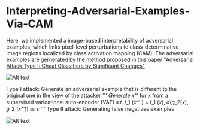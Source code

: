 # Interpreting-Adversarial-Examples-Via-CAM

Here, we implemented a image-based interpretability of adversarial examples, which links pixel-level perturbations to class-determinative image regions localized by class activation mapping (CAM). The adversarial examples are gernerated by the method proposed in this paper ["Adversarial Attack Type I: Cheat Classifiers by Significant Changes"](https://arxiv.org/pdf/1809.00594.pdf)<br/>


![Alt text](https://user-images.githubusercontent.com/20013955/99145761-4d6ab000-26ac-11eb-82c2-bf9dadac980f.png)

Type I attack: Generate an adversarial example that is different to the original one in the view of the attacker
'''
𝐺𝑒𝑛𝑒𝑟𝑎𝑡𝑒 𝑥^′ for x from a supervised varioational auto-encoder (VAE)
𝑠.𝑡.  𝑓_1 (𝑥^′ )  = 𝑓_1 (𝑥), 𝑑(𝑔_2(𝑥), 𝑔_2 (𝑥^′)) ≫ 𝜀 
'''
Type II attack: Generating false negatives examples


![Alt text](https://user-images.githubusercontent.com/20013955/99145750-35932c00-26ac-11eb-80e0-561c494e4a26.png)

